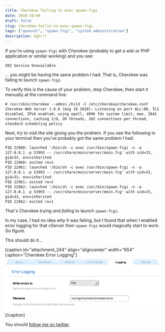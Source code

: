 ```yaml
---
title: Cherokee failing to exec spawn-fcgi
date: 2010-10-04
draft: false
slug: cherokee-failin-to-exec-spawn-fcgi
tags: ["general", "spawn-fcgi", "system administration"]
description: Ugh!!!
---
```


If you're using `spawn-fcgi` with Cherokee (probably to get a wiki or PHP application or similar working) and you see:

    503 Service Unavailable

... you might be having the same problem I had. That is, Cherokee was failing to launch `spawn-fcgi`.

To verify this is the cause of your problem, stop Cherokee, then start it manually at the command line:


    # /usr/sbin/cherokee --admin_child -C /etc/cherokee/cherokee.conf
    Cherokee Web Server 1.0.8 (Aug 18 2010): Listening on port ALL:80, TLS disabled, IPv6 enabled, using epoll, 4096 fds system limit, max. 2041 connections, caching I/O, 20 threads, 102 connections per thread, standard scheduling policy


Next, try to visit the site giving you the problem. If you see the following in your terminal then you've probably got the same problem I had:


    PID 22960: launched '/bin/sh -c exec /usr/bin/spawn-fcgi -n -a 127.0.0.1 -p 53993 -- /usr/share/moin/server/moin.fcg' with uid=33, gid=33, env=inherited
    PID 22960: exited re=1
    PID 22961: launched '/bin/sh -c exec /usr/bin/spawn-fcgi -n -a 127.0.0.1 -p 53993 -- /usr/share/moin/server/moin.fcg' with uid=33, gid=33, env=inherited
    PID 22961: exited re=1
    PID 22962: launched '/bin/sh -c exec /usr/bin/spawn-fcgi -n -a 127.0.0.1 -p 53993 -- /usr/share/moin/server/moin.fcg' with uid=33, gid=33, env=inherited
    PID 22962: exited re=1


That's Cherokee trying _and failing_ to launch `spawn-fcgi`.

In my case, I had no idea _why_ it was failing, but I found that when I enabled error logging for that vServer then `spawn-fcgi` would magically start to work. Go figure.

This should do it...

[caption id="attachment_244" align="aligncenter" width="654" caption="Cherokee Error Logging"]![Cherokee Error Logging](/images/2010/10/Cherokee-Error-Logging.png)[/caption]

You should [follow me on twitter](http://twitter.com/davidltaylor).
